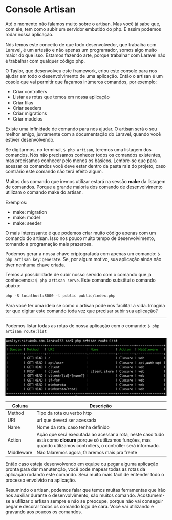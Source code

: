 # Console Artisan

Até o momento não falamos muito sobre o artisan. Mas você já sabe que, com ele, tem como subir um servidor embutido do php. E assim podemos rodar nossa aplicação.

Nós temos este conceito de que todo desenvolvedor, que trabalha com Laravel, é um artesão e não apenas um programador, somos algo muito maior do que isso. Estamos fazendo arte, porque trabalhar com Laravel não é trabalhar com qualquer código php.

O Taylor, que desenvolveu este framework, criou este console para nos ajudar em todo o desenvolvimento de uma aplicação. Então o artisan é um cosole que vai permitir que façamos inúmeros comandos, por exemplo:

* Criar controllers
* Listar as rotas que temos em nossa aplicação
* Criar filas
* Criar seeders
* Criar migrations
* Criar modelos

Existe uma infinidade de comando para nos ajudar. O artisan será o seu melhor amigo, juntamente com a documentação do Laravel, quando você estiver desenvolvendo.

Se digitarmos, no terminal, `$ php artisan`, teremos uma listagem dos comandos. Nós não precisamos conhecer todos os comandos existentes, mas precisamos conhecer pelo menos os básicos. Lembre-se que para acessar os comandos você deve estar dentro da pasta raiz do projeto, caso contrário este comando não terá efeito algum.

Muitos dos comando que iremos utilizar estará na sessão **make** da listagem de comandos. Porque a grande maioria dos comando de desenvolvimento utilizam o comando make do artisan.

Exemplos:

* make: migration
* make: model
* make: seeder

O mais interessante é que podemos criar muito código apenas com um comando do artisan. Isso nos pouco muito tempo de desenvolvimento, tornando a programação mais prazerosa.

Podemos gerar a nossa chave criptografada com apenas um comando: `$ php artisan key:generate`. Se, por algum motivo, sua aplicação ainda não tiver nenhuma chave criada.

Temos a possibilidade de subir nosso servido com o comando que já conhecemos: `$ php artisan serve`. Este comando substitui o comando abaixo:

`php -S localhost:8000 -t public public/index.php`

Para você ter uma ideia se como o artisan pode nos facilitar a vida. Imagina ter que digitar este comando toda vez que precisar subir sua aplicação?

***

Podemos listar todas as rotas de nossa aplicação com o comando: `$ php artisan route:list`

![artisan_route_list](./images/artisan_route_list.png "artisan_route_list")

Coluna | Descrição
--------- | ------------
Method | Tipo da rota ou verbo http
URI | url que deverá ser acessada
Name | Nome da rota, caso tenha definido
Action | Ação que será executada ao acessar a rota, neste caso tudo está como **closure** porque só utilizamos funções, mas quando utilizamos controllers, o controller será informado.
Middleware | Não falaremos agora, falaremos mais pra frente

Então caso esteja desenvolvendo em equipe ou pegar alguma aplicação pronta para dar manutenção, você pode mapear todas as rotas da aplicação rodando este comando. Será muito mais fácil de entender todo o processo envolvido na aplicação.

Resumindo o artisan, podemos falar que temos muitas ferramentas que irão nos auxiliar durante o desenvolvimento, são muitos comando. Acostumem-se a utilizar o artisan sempre e não se preocupe, porque não vai conseguir pegar e decorar todos os comando logo de cara. Você vai utilizando e gravando aos poucos os comandos.